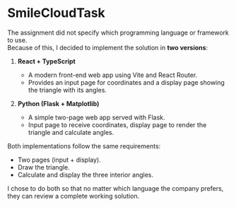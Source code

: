 # SmileCloudTask

The assignment did not specify which programming language or framework to use.  
Because of this, I decided to implement the solution in **two versions**:

1. **React + TypeScript**  
   - A modern front-end web app using Vite and React Router.  
   - Provides an input page for coordinates and a display page showing the triangle with its angles.  

2. **Python (Flask + Matplotlib)**  
   - A simple two-page web app served with Flask.  
   - Input page to receive coordinates, display page to render the triangle and calculate angles.  

Both implementations follow the same requirements:  
- Two pages (input + display).  
- Draw the triangle.  
- Calculate and display the three interior angles.  

I chose to do both so that no matter which language the company prefers, they can review a complete working solution.
